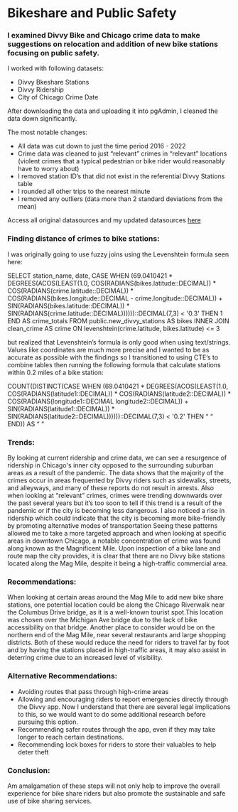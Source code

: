 # Bikeshare and Public Safety

### I examined Divvy Bike and Chicago crime data to make suggestions on relocation and addition of new bike stations focusing on public safety.

I worked with following datasets:
* Divvy Bkeshare Stations
* Divvy Ridership
* City of Chicago Crime Date

After downloading the data and uploading it into pgAdmin, I cleaned the data down significantly. 

The most notable changes:
* All data was cut down to just the time period 2016 - 2022
* Crime data was cleaned to just “relevant” crimes in “relevant” locations (violent crimes that a typical pedestrian or bike rider would reasonably have to worry about)
* I removed station ID’s that did not exist in the referential Divvy Stations table
* I rounded all other trips to the nearest minute
* I removed any outliers (data more than 2 standard deviations from the mean)

Access all original datasources and my updated datasources [here](https://drive.google.com/drive/folders/1wU45gss6v1pX1oZ_xKAccQ8hZRW5DsWK?usp=sharing)

### Finding distance of crimes to bike stations:
I was originally going to use fuzzy joins using the Levenshtein formula seen here:

SELECT
	station_name,
	date,
	CASE WHEN (69.0410421
		* DEGREES(ACOS(LEAST(1.0, COS(RADIANS(bikes.latitude::DECIMAL))
		* COS(RADIANS(crime.latitude::DECIMAL))
		* COS(RADIANS(bikes.longitude::DECIMAL - crime.longitude::DECIMAL))
		+ SIN(RADIANS(bikes.latitude::DECIMAL))
		* SIN(RADIANS(crime.latitude::DECIMAL))))))::DECIMAL(7,3) < '0.3' THEN 1 END AS crime_totals
FROM 
	public.new_divvy_stations AS bikes
INNER JOIN 
	clean_crime AS crime
ON 
	levenshtein(crime.latitude, bikes.latitude) <= 3
				
but realized that Levenshtein’s formula is only good when using text/strings. Values like coordinates are much more precise and I wanted to be as accurate as possible with the findings so I transitioned to using CTE’s to combine tables then running the following formula that calculate stations within 0.2 miles of a bike station:
	
COUNT(DISTINCT(CASE WHEN (69.0410421 
		* DEGREES(ACOS(LEAST(1.0, COS(RADIANS(latitude1::DECIMAL))
		* COS(RADIANS(latitude2::DECIMAL))
		* COS(RADIANS(longitude1::DECIMAL longitude2::DECIMAL))
		+ SIN(RADIANS(latitude1::DECIMAL))
		* SIN(RADIANS(latitude2::DECIMAL))))))::DECIMAL(7,3) < '0.2' THEN “ “ END)) AS “ “

### Trends:
By looking at current ridership and crime data, we can see a resurgence of ridership in Chicago's inner city opposed to the surrounding suburban areas as a result of the pandemic. The data shows that the majority of the crimes occur in areas frequented by Divvy riders such as sidewalks, streets, and alleyways, and many of these reports do not result in arrests.
Also when looking at “relevant” crimes, crimes were trending downwards over the past several years but it’s too soon to tell if this trend is a result of the pandemic or if the city is becoming less dangerous. 
I also noticed a rise in ridership which could indicate that the city is becoming more bike-friendly by promoting alternative modes of transportation
Seeing these patterns allowed me to take a more targeted approach and when looking at specific areas in downtown Chicago, a notable concentration of crime was found along known as the Magnificent Mile. Upon inspection of a bike lane and route map the city provides, it is clear that there are no Divvy bike stations located along the Mag Mile, despite it being a high-traffic commercial area.

### Recommendations:
When looking at certain areas around the Mag Mile to add new bike share stations, one potential location could be along the Chicago Riverwalk near the Columbus Drive bridge, as it is a well-known tourist spot.This location was chosen over the Michigan Ave bridge due to the lack of bike accessibility on that bridge. Another place to consider would be on the northern end of the Mag Mile, near several restaurants and large shopping districts. Both of these would reduce the need for riders to travel far by foot and by having the stations placed in high-traffic areas, it may also assist in deterring crime due to an increased level of visibility.

### Alternative Recommendations:
* Avoiding routes that pass through high-crime areas
* Allowing and encouraging riders to report emergencies directly through the Divvy app. Now I understand that there are several legal implications to this, so we would want to do some additional research before pursuing this option.
* Recommending safer routes through the app, even if they may take longer to reach certain destinations.
* Recommending lock boxes for riders to store their valuables to help deter theft

### Conclusion:
Am amalgamation of these steps will not only help to improve the overall experience for bike share riders but also promote the sustainable and safe use of bike sharing services.

